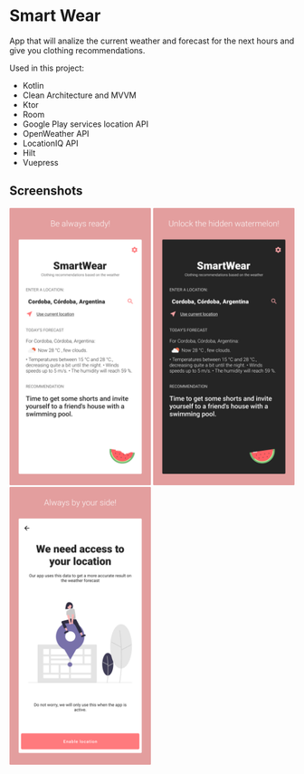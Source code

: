 # Smart Wear
App that will analize the current weather and forecast for the next hours and give you clothing recommendations.

Used in this project:</br>
  * Kotlin
  * Clean Architecture and MVVM
  * Ktor
  * Room
  * Google Play services location API
  * OpenWeather API
  * LocationIQ API
  * Hilt
  * Vuepress
  
## Screenshots
<img src="https://github.com/puntogris/smart-wear/blob/master/screenshots/1.png" width=250> <img src="https://github.com/puntogris/smart-wear/blob/master/screenshots/2.png" width=250> <img src="https://github.com/puntogris/smart-wear/blob/master/screenshots/3.png" width=250>
